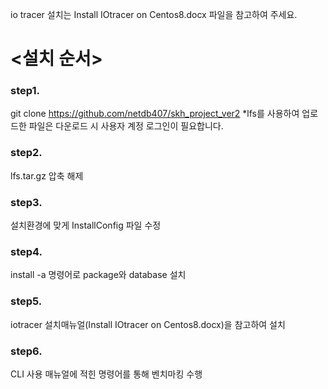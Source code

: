 io tracer 설치는 Install IOtracer on Centos8.docx 파일을 참고하여 주세요.

# <설치 순서>


### step1. 
git clone https://github.com/netdb407/skh_project_ver2
  *lfs를 사용하여 업로드한 파일은 다운로드 시 사용자 계정 로그인이 필요합니다.


### step2.
lfs.tar.gz 압축 해제

### step3.
설치환경에 맞게 InstallConfig 파일 수정

### step4.
install -a 명령어로 package와 database 설치

### step5.
iotracer 설치매뉴얼(Install IOtracer on Centos8.docx)을 참고하여 설치

### step6.
CLI 사용 매뉴얼에 적힌 명령어를 통해 벤치마킹 수행
